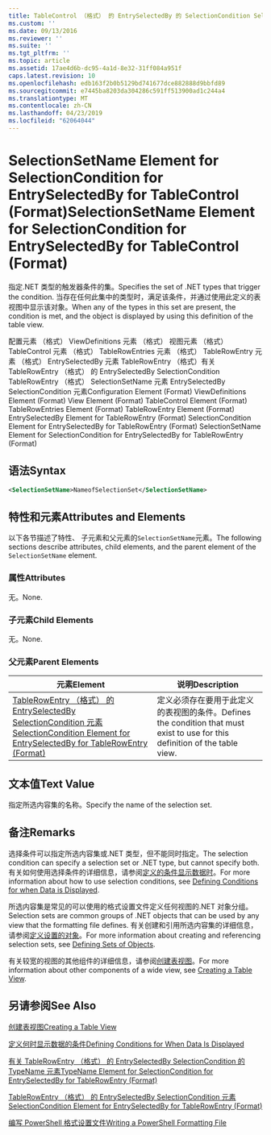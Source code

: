 ```yaml
---
title: TableControl （格式） 的 EntrySelectedBy 的 SelectionCondition SelectionSetName 元素 |Microsoft Docs
ms.custom: ''
ms.date: 09/13/2016
ms.reviewer: ''
ms.suite: ''
ms.tgt_pltfrm: ''
ms.topic: article
ms.assetid: 17ae4d6b-dc95-4a1d-8e32-31ff084a951f
caps.latest.revision: 10
ms.openlocfilehash: edb163f2b0b5129bd741677dce882888d9bbfd89
ms.sourcegitcommit: e7445ba8203da304286c591ff513900ad1c244a4
ms.translationtype: MT
ms.contentlocale: zh-CN
ms.lasthandoff: 04/23/2019
ms.locfileid: "62064044"
---
```

# <a name="selectionsetname-element-for-selectioncondition-for-entryselectedby-for-tablecontrol-format"></a><span data-ttu-id="426de-102">SelectionSetName Element for SelectionCondition for EntrySelectedBy for TableControl (Format)</span><span class="sxs-lookup"><span data-stu-id="426de-102">SelectionSetName Element for SelectionCondition for EntrySelectedBy for TableControl (Format)</span></span>

<span data-ttu-id="426de-103">指定.NET 类型的触发器条件的集。</span><span class="sxs-lookup"><span data-stu-id="426de-103">Specifies the set of .NET types that trigger the condition.</span></span> <span data-ttu-id="426de-104">当存在任何此集中的类型时，满足该条件，并通过使用此定义的表视图中显示该对象。</span><span class="sxs-lookup"><span data-stu-id="426de-104">When any of the types in this set are present, the condition is met, and the object is displayed by using this definition of the table view.</span></span>

<span data-ttu-id="426de-105">配置元素 （格式） ViewDefinitions 元素 （格式） 视图元素 （格式） TableControl 元素 （格式） TableRowEntries 元素 （格式） TableRowEntry 元素 （格式） EntrySelectedBy 元素 TableRowEntry （格式）有关 TableRowEntry （格式） 的 EntrySelectedBy SelectionCondition TableRowEntry （格式） SelectionSetName 元素 EntrySelectedBy SelectionCondition 元素</span><span class="sxs-lookup"><span data-stu-id="426de-105">Configuration Element (Format) ViewDefinitions Element (Format) View Element (Format) TableControl Element (Format) TableRowEntries Element (Format) TableRowEntry Element (Format) EntrySelectedBy Element for TableRowEntry (Format) SelectionCondition Element for EntrySelectedBy for TableRowEntry (Format) SelectionSetName Element for SelectionCondition for EntrySelectedBy for TableRowEntry (Format)</span></span>

## <a name="syntax"></a><span data-ttu-id="426de-106">语法</span><span class="sxs-lookup"><span data-stu-id="426de-106">Syntax</span></span>

```xml
<SelectionSetName>NameofSelectionSet</SelectionSetName>
```

## <a name="attributes-and-elements"></a><span data-ttu-id="426de-107">特性和元素</span><span class="sxs-lookup"><span data-stu-id="426de-107">Attributes and Elements</span></span>

<span data-ttu-id="426de-108">以下各节描述了特性、 子元素和父元素的`SelectionSetName`元素。</span><span class="sxs-lookup"><span data-stu-id="426de-108">The following sections describe attributes, child elements, and the parent element of the `SelectionSetName` element.</span></span>

### <a name="attributes"></a><span data-ttu-id="426de-109">属性</span><span class="sxs-lookup"><span data-stu-id="426de-109">Attributes</span></span>

<span data-ttu-id="426de-110">无。</span><span class="sxs-lookup"><span data-stu-id="426de-110">None.</span></span>

### <a name="child-elements"></a><span data-ttu-id="426de-111">子元素</span><span class="sxs-lookup"><span data-stu-id="426de-111">Child Elements</span></span>

<span data-ttu-id="426de-112">无。</span><span class="sxs-lookup"><span data-stu-id="426de-112">None.</span></span>

### <a name="parent-elements"></a><span data-ttu-id="426de-113">父元素</span><span class="sxs-lookup"><span data-stu-id="426de-113">Parent Elements</span></span>

|<span data-ttu-id="426de-114">元素</span><span class="sxs-lookup"><span data-stu-id="426de-114">Element</span></span>|<span data-ttu-id="426de-115">说明</span><span class="sxs-lookup"><span data-stu-id="426de-115">Description</span></span>|
|-------------|-----------------|
|[<span data-ttu-id="426de-116">TableRowEntry （格式） 的 EntrySelectedBy SelectionCondition 元素</span><span class="sxs-lookup"><span data-stu-id="426de-116">SelectionCondition Element for EntrySelectedBy for TableRowEntry (Format)</span></span>](./selectioncondition-element-for-entryselectedby-for-tablecontrol-format.md)|<span data-ttu-id="426de-117">定义必须存在要用于此定义的表视图的条件。</span><span class="sxs-lookup"><span data-stu-id="426de-117">Defines the condition that must exist to use for this definition of the table view.</span></span>|

## <a name="text-value"></a><span data-ttu-id="426de-118">文本值</span><span class="sxs-lookup"><span data-stu-id="426de-118">Text Value</span></span>

<span data-ttu-id="426de-119">指定所选内容集的名称。</span><span class="sxs-lookup"><span data-stu-id="426de-119">Specify the name of the selection set.</span></span>

## <a name="remarks"></a><span data-ttu-id="426de-120">备注</span><span class="sxs-lookup"><span data-stu-id="426de-120">Remarks</span></span>

<span data-ttu-id="426de-121">选择条件可以指定所选内容集或.NET 类型，但不能同时指定。</span><span class="sxs-lookup"><span data-stu-id="426de-121">The selection condition can specify a selection set or .NET type, but cannot specify both.</span></span> <span data-ttu-id="426de-122">有关如何使用选择条件的详细信息，请参阅[定义的条件显示数据时](./defining-conditions-for-displaying-data.md)。</span><span class="sxs-lookup"><span data-stu-id="426de-122">For more information about how to use selection conditions, see [Defining Conditions for when Data is Displayed](./defining-conditions-for-displaying-data.md).</span></span>

<span data-ttu-id="426de-123">所选内容集是常见的可以使用的格式设置文件定义任何视图的.NET 对象分组。</span><span class="sxs-lookup"><span data-stu-id="426de-123">Selection sets are common groups of .NET objects that can be used by any view that the formatting file defines.</span></span> <span data-ttu-id="426de-124">有关创建和引用所选内容集的详细信息，请参阅[定义设置的对象](./defining-selection-sets.md)。</span><span class="sxs-lookup"><span data-stu-id="426de-124">For more information about creating and referencing selection sets, see [Defining Sets of Objects](./defining-selection-sets.md).</span></span>

<span data-ttu-id="426de-125">有关较宽的视图的其他组件的详细信息，请参阅[创建表视图](./creating-a-table-view.md)。</span><span class="sxs-lookup"><span data-stu-id="426de-125">For more information about other components of a wide view, see [Creating a Table View](./creating-a-table-view.md).</span></span>

## <a name="see-also"></a><span data-ttu-id="426de-126">另请参阅</span><span class="sxs-lookup"><span data-stu-id="426de-126">See Also</span></span>

[<span data-ttu-id="426de-127">创建表视图</span><span class="sxs-lookup"><span data-stu-id="426de-127">Creating a Table View</span></span>](./creating-a-table-view.md)

[<span data-ttu-id="426de-128">定义何时显示数据的条件</span><span class="sxs-lookup"><span data-stu-id="426de-128">Defining Conditions for When Data Is Displayed</span></span>](./defining-conditions-for-displaying-data.md)

[<span data-ttu-id="426de-129">有关 TableRowEntry （格式） 的 EntrySelectedBy SelectionCondition 的 TypeName 元素</span><span class="sxs-lookup"><span data-stu-id="426de-129">TypeName Element for SelectionCondition for EntrySelectedBy for TableRowEntry (Format)</span></span>](./typename-element-for-selectioncondition-for-entryselectedby-for-tablecontrol-format.md)

[<span data-ttu-id="426de-130">TableRowEntry （格式） 的 EntrySelectedBy SelectionCondition 元素</span><span class="sxs-lookup"><span data-stu-id="426de-130">SelectionCondition Element for EntrySelectedBy for TableRowEntry (Format)</span></span>](./selectioncondition-element-for-entryselectedby-for-tablecontrol-format.md)

[<span data-ttu-id="426de-131">编写 PowerShell 格式设置文件</span><span class="sxs-lookup"><span data-stu-id="426de-131">Writing a PowerShell Formatting File</span></span>](./writing-a-powershell-formatting-file.md)
